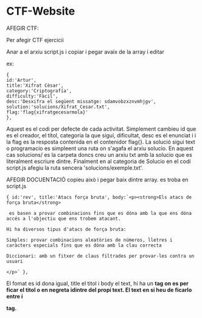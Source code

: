 # CTF-Website

AFEGIR CTF:

Per afegir CTF ejercicii

Anar a el arxiu script.js i copiar i pegar avaix de la array i editar










ex: 

    { 
    id:'Artur', 
    title:'Xifrat Cèsar', 
    category:'Criptografía', 
    difficulty:'Fàcil',
    desc:'Desxifra el següent missatge: sdamvobzxznvmhjgv',
    solution:'solucions/Xifrat_Cesar.txt',
    flag:'flag{xifratgecesarmola}'
    },









Aquest es el codi per defecte de cada activitat. Simplement cambieu id que es el creador, el títol, categoria la que sigui, dificultat, desc es el enunciat i i la flag es la resposta contenida en el contenidor flag{}. La solució sigui text o programacio es simpleent una ruta on s'agafa el arxiu solucio.
En aquest cas solucions/ es la carpeta doncs creu un arxiu txt amb la solucio que es literalment escriure dintre. Finalment en al categoria de Solucio en el codi script.js afegiu la ruta sencera 'solucions/exemple.txt'.























AFEGIR DOCUENTACIÓ
copieu això i pegar baix dintre array. es troba en script.js











    { id:'rev', title:'Atacs força bruta', body:`<p><strong>Els atacs de força bruta</strong> 
  
     es basen a provar combinacions fins que es dóna amb la que ens dóna accés a l'objectiu que ens trobem atacant. 
    
    Hi ha diversos tipus d'atacs de força bruta: 

    Simples: provar combinacions aleatòries de números, lletres i caràcters especials fins que es dóna amb la clau correcta 

    Diccionari: amb un fitxer de claus filtrades per provar-les contra un usuari

    </p>` },
















El fomat es id dona igual, title el titol i body el text, hi ha un <strong> tag on es per ficar el  titol o en negreta idintre del propi text. El text en si heu de ficarlo entre <strong> i </p> tag.

